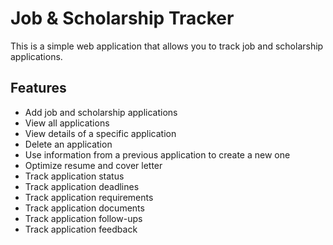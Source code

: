 # Job & Scholarship Tracker

This is a simple web application that allows you to track job and scholarship applications.

## Features

- Add job and scholarship applications
- View all applications
- View details of a specific application
- Delete an application
- Use information from a previous application to create a new one
- Optimize resume and cover letter
- Track application status
- Track application deadlines
- Track application requirements
- Track application documents
- Track application follow-ups
- Track application feedback
